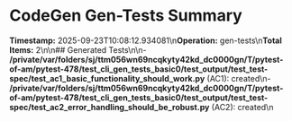 # CodeGen Gen-Tests Summary

**Timestamp:** 2025-09-23T10:08:12.934081\n**Operation:** gen-tests\n**Total Items:** 2\n\n## Generated Tests\n\n- **/private/var/folders/sj/ttm056wn69ncqkyty42kd_dc0000gn/T/pytest-of-am/pytest-478/test_cli_gen_tests_basic0/test_output/test_test-spec/test_ac1_basic_functionality_should_work.py** (AC1): created\n- **/private/var/folders/sj/ttm056wn69ncqkyty42kd_dc0000gn/T/pytest-of-am/pytest-478/test_cli_gen_tests_basic0/test_output/test_test-spec/test_ac2_error_handling_should_be_robust.py** (AC2): created\n